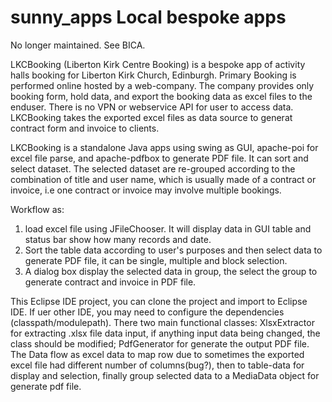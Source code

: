 

# sunny_apps Local bespoke apps
No longer maintained. See BICA. 

LKCBooking (Liberton Kirk Centre Booking) is a bespoke app of activity halls booking for Liberton Kirk Church, Edinburgh. Primary Booking is performed online hosted by a web-company. The company provides only booking form, hold data, and export the booking data as excel files to the enduser. There is no VPN or webservice API for user to access data. LKCBooking takes the exported excel files as data source to generat contract form and invoice to clients.

LKCBooking is a standalone Java apps using swing as GUI, apache-poi for excel file parse, and apache-pdfbox to generate PDF file. It can sort and select dataset. The selected dataset are re-grouped according to the combination of title and user name, which is usually made of a contract or invoice, i.e one contract or invoice may involve multiple bookings. 

Workflow as:
1. load excel file using JFileChooser. It will display data in GUI table and status bar show how many records and date.
2. Sort the table data according to user's purposes and then select data to generate PDF file, it can be single, multiple and block selection. 
3. A dialog box display the selected data in group, the select the group to generate contract and invoice in PDF file.      

This Eclipse IDE project, you can clone the project and import to Eclipse IDE. If uer other IDE, you may need to configure the dependencies (classpath/modulepath). There two main functional classes: XlsxExtractor for extracting .xlsx file data input, if anything input data being changed, the class should be modified; PdfGenerator for generate the output PDF file. The Data flow as excel data to map row due to sometimes the exported excel file had different number of columns(bug?), then to table-data for display and selection,  finally group selected data to a MediaData object for generate pdf file.      
